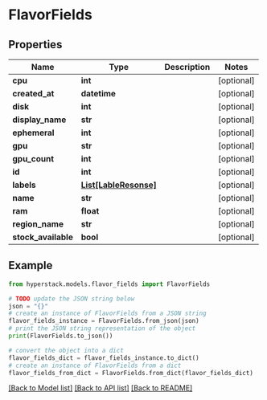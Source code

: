 # FlavorFields


## Properties

Name | Type | Description | Notes
------------ | ------------- | ------------- | -------------
**cpu** | **int** |  | [optional] 
**created_at** | **datetime** |  | [optional] 
**disk** | **int** |  | [optional] 
**display_name** | **str** |  | [optional] 
**ephemeral** | **int** |  | [optional] 
**gpu** | **str** |  | [optional] 
**gpu_count** | **int** |  | [optional] 
**id** | **int** |  | [optional] 
**labels** | [**List[LableResonse]**](LableResonse.md) |  | [optional] 
**name** | **str** |  | [optional] 
**ram** | **float** |  | [optional] 
**region_name** | **str** |  | [optional] 
**stock_available** | **bool** |  | [optional] 

## Example

```python
from hyperstack.models.flavor_fields import FlavorFields

# TODO update the JSON string below
json = "{}"
# create an instance of FlavorFields from a JSON string
flavor_fields_instance = FlavorFields.from_json(json)
# print the JSON string representation of the object
print(FlavorFields.to_json())

# convert the object into a dict
flavor_fields_dict = flavor_fields_instance.to_dict()
# create an instance of FlavorFields from a dict
flavor_fields_from_dict = FlavorFields.from_dict(flavor_fields_dict)
```
[[Back to Model list]](../README.md#documentation-for-models) [[Back to API list]](../README.md#documentation-for-api-endpoints) [[Back to README]](../README.md)



